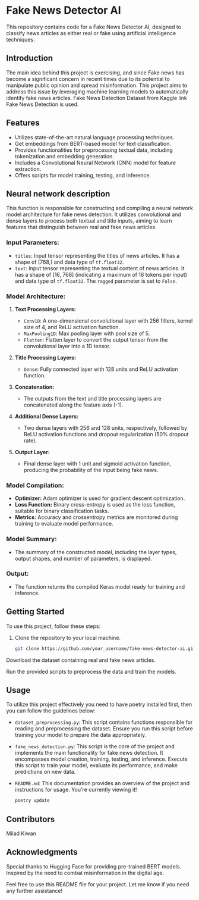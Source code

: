 # Fake News Detector AI

This repository contains code for a Fake News Detector AI, designed to classify news articles as either real or fake using artificial intelligence techniques.

## Introduction
The main idea behind this project is exercising, and since Fake news has become a significant concern in recent times due to its potential to manipulate public opinion and spread misinformation. This project aims to address this issue by leveraging machine learning models to automatically identify fake news articles.
Fake News Detection Dataset from Kaggle link Fake News Detection is used.
## Features

- Utilizes state-of-the-art natural language processing techniques.
- Get embeddings from BERT-based model for text classification.
- Provides functionalities for preprocessing textual data, including tokenization and embedding generation.
- Includes a Convolutional Neural Network (CNN) model for feature extraction.
- Offers scripts for model training, testing, and inference.
## Neural network description 

This function is responsible for constructing and compiling a neural network model architecture for fake news detection. It utilizes convolutional and dense layers to process both textual and title inputs, aiming to learn features that distinguish between real and fake news articles.

### Input Parameters:

- `titles`: Input tensor representing the titles of news articles. It has a shape of (768,) and data type of `tf.float32`.
- `text`: Input tensor representing the textual content of news articles. It has a shape of [16, 768] (indicating a maximum of 16 tokens per input) and data type of `tf.float32`. The `ragged` parameter is set to `False`.
  
### Model Architecture:

1. **Text Processing Layers:**
   - `Conv1D`: A one-dimensional convolutional layer with 256 filters, kernel size of 4, and ReLU activation function.
   - `MaxPooling1D`: Max pooling layer with pool size of 5.
   - `Flatten`: Flatten layer to convert the output tensor from the convolutional layer into a 1D tensor.

2. **Title Processing Layers:**
   - `Dense`: Fully connected layer with 128 units and ReLU activation function.

3. **Concatenation:**
   - The outputs from the text and title processing layers are concatenated along the feature axis (-1).

4. **Additional Dense Layers:**
   - Two dense layers with 256 and 128 units, respectively, followed by ReLU activation functions and dropout regularization (50% dropout rate).

5. **Output Layer:**
   - Final dense layer with 1 unit and sigmoid activation function, producing the probability of the input being fake news.

### Model Compilation:

- **Optimizer:** Adam optimizer is used for gradient descent optimization.
- **Loss Function:** Binary cross-entropy is used as the loss function, suitable for binary classification tasks.
- **Metrics:** Accuracy and crossentropy metrics are monitored during training to evaluate model performance.

### Model Summary:

- The summary of the constructed model, including the layer types, output shapes, and number of parameters, is displayed.

### Output:

- The function returns the compiled Keras model ready for training and inference.


## Getting Started

To use this project, follow these steps:

1. Clone the repository to your local machine.
   ```bash
   git clone https://github.com/your_username/fake-news-detector-ai.git
   
Download the dataset containing real and fake news articles.

Run the provided scripts to preprocess the data and train the models.

## Usage

To utilize this project effectively you need to have poetry installed first, then you can follow the guidelines below:

- `dataset_preprocessing.py`: This script contains functions responsible for reading and preprocessing the dataset. Ensure you run this script before training your model to prepare the data appropriately.

- `fake_news_detection.py`: This script is the core of the project and implements the main functionality for fake news detection. It encompasses model creation, training, testing, and inference. Execute this script to train your model, evaluate its performance, and make predictions on new data.

- `README.md`: This documentation provides an overview of the project and instructions for usage. You're currently viewing it!
  
  ```bash
  poetry update

## Contributors
Milad Kiwan

## Acknowledgments
Special thanks to Hugging Face for providing pre-trained BERT models.
Inspired by the need to combat misinformation in the digital age.


Feel free to use this README file for your project. Let me know if you need any further assistance!

